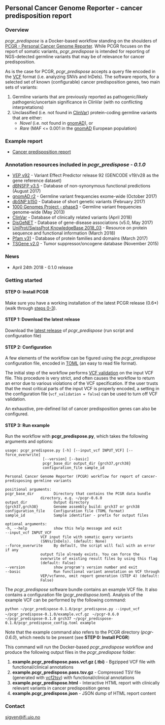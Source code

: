 ## Personal Cancer Genome Reporter - cancer predisposition report

### Overview

*pcgr_predispose* is a Docker-based workflow standing on the shoulders of [PCGR - Personal Cancer Genome Reporter](https://github.com/sigven). While PCGR focuses on the report of somatic variants, *pcgr_predispose* is intended for reporting of NGS-detected germline variants that may be of relevance for cancer predisposition.

As is the case for PCGR, *pcgr_predispose* accepts a query file encoded in the [VCF](https://samtools.github.io/hts-specs/VCFv4.2.pdf) format (i.e. analyzing SNVs and InDels). The software reports, for a selected set of known (configurable) cancer predisposition genes, two main sets of variants:

1. Germline variants that are previously reported as pathogenic/likely pathogenic/uncertain significance in ClinVar (with no conflicting interpretations)
2. Unclassified (i.e. not found in [ClinVar](https://www.ncbi.nlm.nih.gov/clinvar/)) protein-coding germline variants that are either:
	* *Novel* (i.e. not found in [gnomAD](http://gnomad.broadinstitute.org/)), or
	* *Rare* (MAF <= 0.001 in the [gnomAD](http://gnomad.broadinstitute.org/) European population)

### Example report

* [Cancer predisposition report](http://folk.uio.no/sigven/example.pcgr_predispose.html)

### Annotation resources included in _pcgr_predispose - 0.1.0_

* [VEP v92](http://www.ensembl.org/info/docs/tools/vep/index.html) - Variant Effect Predictor release 92 (GENCODE v19/v28 as the gene reference dataset)
* [dBNSFP v3.5](https://sites.google.com/site/jpopgen/dbNSFP) - Database of non-synonymous functional predictions (August 2017)
* [gnomAD r2](http://gnomad.broadinstitute.org/) - Germline variant frequencies exome-wide (October 2017)
* [dbSNP b150](http://www.ncbi.nlm.nih.gov/SNP/) - Database of short genetic variants (February 2017)
* [1000 Genomes Project - phase3](ftp://ftp.1000genomes.ebi.ac.uk/vol1/ftp/release/20130502/) - Germline variant frequencies genome-wide (May 2013)
* [ClinVar](http://www.ncbi.nlm.nih.gov/clinvar/) - Database of clinically related variants (April 2018)
* [DisGeNET](http://www.disgenet.org) - Database of gene-disease associations (v5.0, May 2017)
* [UniProt/SwissProt KnowledgeBase 2018_03](http://www.uniprot.org) - Resource on protein sequence and functional information (March 2018)
* [Pfam v31](http://pfam.xfam.org) - Database of protein families and domains (March 2017)
* [TSGene v2.0](http://bioinfo.mc.vanderbilt.edu/TSGene/) - Tumor suppressor/oncogene database (November 2015)

### News

* April 24th 2018 - 0.1.0 release

### Getting started

#### STEP 0: Install PCGR

Make sure you have a working installation of the latest PCGR release (0.6*) (walk through [steps 0-3](https://github.com/sigven/pcgr#getting-started)).

#### STEP 1: Download the latest release

Download the [latest release](https://github.com/sigven/releases/) of *pcgr_predispose* (run script and configuration file)

#### STEP 2: Configuration

A few elements of the workflow can be figured using the *pcgr_predispose* configuration file, encoded in [TOML](https://github.com/toml-lang/toml) (an easy to read file format).

The initial step of the workflow performs [VCF validation](https://github.com/EBIvariation/vcf-validator) on the input VCF file. This procedure is very strict, and often causes the workflow to return an error due to various violations of the VCF specification. If the user trusts that the most critical parts of the input VCF is properly encoded,  a setting in the configuration file (`vcf_validation = false`) can be used to turn off VCF validation.

An exhaustive, pre-defined list of cancer predisposition genes can also be configured.

#### STEP 3: Run example

Run the workflow with **pcgr_predispose.py**, which takes the following arguments and options:

	usage: pcgr_predispose.py [-h] [--input_vcf INPUT_VCF] [--force_overwrite]
					 [--version] [--basic]
					 pcgr_base_dir output_dir {grch37,grch38}
					 configuration_file sample_id

	Personal Cancer Genome Reporter (PCGR) workflow for report of cancer-
	predisposing germline variants

	positional arguments:
	pcgr_base_dir         Directory that contains the PCGR data bundle
				    directory, e.g. ~/pcgr-0.6.0
	output_dir            Output directory
	{grch37,grch38}       Genome assembly build: grch37 or grch38
	configuration_file    Configuration file (TOML format)
	sample_id             Sample identifier - prefix for output files

	optional arguments:
	-h, --help            show this help message and exit
	--input_vcf INPUT_VCF
				    VCF input file with somatic query variants
				    (SNVs/InDels). (default: None)
	--force_overwrite     By default, the script will fail with an error if any
				    output file already exists. You can force the
				    overwrite of existing result files by using this flag
				    (default: False)
	--version             show program's version number and exit
	--basic               Run functional variant annotation on VCF through
				    VEP/vcfanno, omit report generation (STEP 4) (default:
				    False)



The *pcgr_predispose* software bundle contains an example VCF file. It also contains a configuration file (*pcgr_predispose.toml*). Analysis of the example VCF can be performed by the following command:

`python ~/pcgr_predispose-0.1.0/pcgr_predispose.py --input_vcf ~/pcgr_predispose-0.1.0/example.vcf.gz`
` ~/pcgr-0.6.0 ~/pcgr_predispose-0.1.0 grch37 ~/pcgr_predispose-0.1.0/pcgr_predispose_config.toml example`

Note that the example command also refers to the PCGR directory (*pcgr-0.6.0*), which needs to be present (see **STEP 0: Install PCGR**)

This command will run the Docker-based *pcgr_predispose* workflow and produce the following output files in the _pcgr_predispose_ folder:

  1. __example.pcgr_predispose.pass.vcf.gz (.tbi)__ - Bgzipped VCF file with functional/clinical annotations
  2. __example.pcgr_predispose.pass.tsv.gz__ - Compressed TSV file (generated with [vcf2tsv](https://github.com/sigven/vcf2tsv)) with functional/clinical annotations
  3. __example.pcgr_predispose.html__ - Interactive HTML report with clinically relevant variants in cancer predisposition genes
  4. __example.pcgr_predispose.json__ - JSON dump of HTML report content


### Contact

sigven@ifi.uio.no
